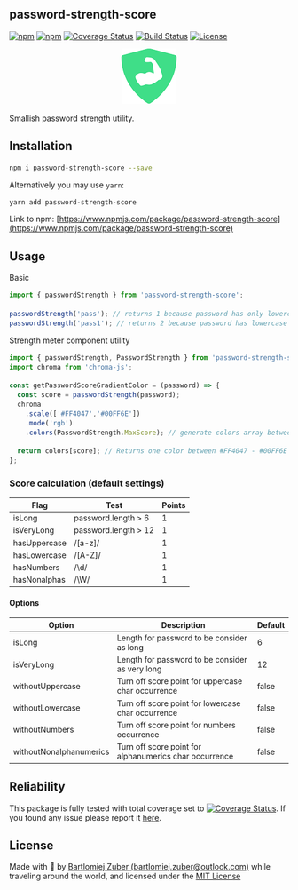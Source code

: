 ## password-strength-score

[![npm](https://img.shields.io/npm/l/hooked-react-stopwatch.svg)](https://www.npmjs.com/package/password-strength-score)
[![npm](https://img.shields.io/bundlephobia/min/use-open-window)](https://www.npmjs.com/package/password-strength-score)
[![Coverage Status](https://coveralls.io/repos/github/bartlomiejzuber/password-strength-score/badge.svg)](https://coveralls.io/github/bartlomiejzuber/password-strength-score)
[![Build Status](https://travis-ci.org/bartlomiejzuber/password-strength-score.svg?branch=master)](https://travis-ci.org/bartlomiejzuber/password-strength-score)
[![License](https://img.shields.io/npm/v/password-strength-score.svg)](https://github.com/bartlomiejzuber/password-strength-score/blob/master/LICENSE)

<p align="center">
  <img src="https://raw.githubusercontent.com/bartlomiejzuber/password-strength-score/master/assets/icon2.png" alt="hook icon"/>
</p>

Smallish password strength utility.

## Installation

```sh
npm i password-strength-score --save
```

Alternatively you may use `yarn`:

```sh
yarn add password-strength-score
```

Link to npm:
[https://www.npmjs.com/package/password-strength-score](https://www.npmjs.com/package/password-strength-score)

## Usage

Basic
```javascript
import { passwordStrength } from 'password-strength-score';

passwordStrength('pass'); // returns 1 because password has only lowercase chars
passwordStrength('pass1'); // returns 2 because password has lowercase chars and a number
```

Strength meter component utility
```javascript
import { passwordStrength, PasswordStrength } from 'password-strength-score';
import chroma from 'chroma-js';

const getPasswordScoreGradientColor = (password) => {
  const score = passwordStrength(password);
  chroma
    .scale(['#FF4047','#00FF6E'])
    .mode('rgb')
    .colors(PasswordStrength.MaxScore); // generate colors array between #FF4047 - #00FF6E
  
  return colors[score]; // Returns one color between #FF4047 - #00FF6E
};
```

### Score calculation (default settings)

| Flag         | Test                 | Points |
| ------------ | -------------------- | ------ |
| isLong       | password.length > 6  | 1      |
| isVeryLong   | password.length > 12 | 1      |
| hasUppercase | /[a-z]/              | 1      |
| hasLowercase | /[A-Z]/              | 1      |
| hasNumbers   | /\d/                 | 1      |
| hasNonalphas | /\W/                 | 1      |

#### Options

| Option                  | Description                                            | Default |
| ----------------------- | ------------------------------------------------------ | ------- |
| isLong                  | Length for password to be consider as long             | 6       |
| isVeryLong              | Length for password to be consider as very long        | 12      |
| withoutUppercase        | Turn off score point for uppercase char occurrence     | false   |
| withoutLowercase        | Turn off score point for lowercase char occurrence     | false   |
| withoutNumbers          | Turn off score point for numbers occurrence            | false   |
| withoutNonalphanumerics | Turn off score point for alphanumerics char occurrence | false   |

## Reliability

This package is fully tested with total coverage set to [![Coverage Status](https://coveralls.io/repos/github/bartlomiejzuber/password-strength-score/badge.svg)](https://coveralls.io/github/bartlomiejzuber/use-open-window). If you found any issue please report it [here](https://github.com/bartlomiejzuber/password-strength-score/issues/new).

## License

Made with :sparkling_heart: by [Bartlomiej Zuber (bartlomiej.zuber@outlook.com)](mailto:bartlomiej.zuber@outlook.com) while traveling around the world, and licensed under the [MIT License](LICENSE)
